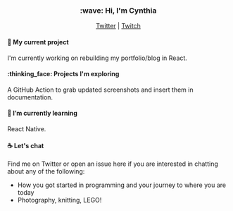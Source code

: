 <h3 align="center">:wave: Hi, I'm Cynthia</h3>
<p align="center"><a href="https://twitter.com/cynthiarich07">Twitter</a> | <a href="https://twitch.tv/coding-with-cynthia">Twitch</a>

#### 🔭  My current project

I'm currently working on rebuilding my portfolio/blog in React.

#### :thinking_face: Projects I'm exploring

A GitHub Action to grab updated screenshots and insert them in documentation.

#### 🌱  I’m currently learning 

React Native.

#### :coffee: Let's chat

Find me on Twitter or open an issue here if you are interested in chatting about any of the following:

- How you got started in programming and your journey to where you are today
- Photography, knitting, LEGO!
